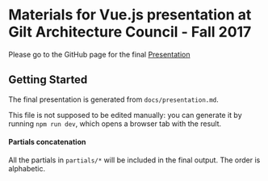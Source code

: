# Materials for Vue.js presentation at Gilt Architecture Council - Fall 2017

Please go to the GitHub page for the final [Presentation](https://rbelling.github.io/vuejs-gilt)

## Getting Started
The final presentation is generated from `docs/presentation.md`.  

This file is not supposed to be edited manually: 
you can generate it by running `npm run dev`, which opens a browser tab with the result.

#### Partials concatenation
All the partials in `partials/*` will be included in the final output. The order is alphabetic.